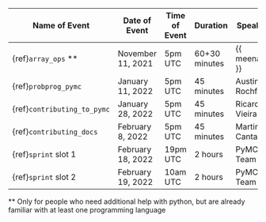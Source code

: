 | Name of Event                 | Date of Event        | Time of Event | Duration      | Speaker           |  Registration form  |
|-------------------------------|----------------------|---------------|---------------|-------------------|---------------------|
| {ref}`array_ops` **           | November 11, 2021    |  5pm UTC      | 60+30 minutes | {{ meenal }}      |          -          |
| {ref}`probprog_pymc`          | January 11, 2022     |  5pm UTC      | 45 minutes    | Austin Rochford   |          -          |
| {ref}`contributing_to_pymc`   | January 28, 2022     |  5pm UTC      | 45 minutes    | Ricardo Vieira    | coming soon         |
| {ref}`contributing_docs`      | February 8, 2022     |  5pm UTC      | 45 minutes    | Martina Cantaro   | coming soon         |
| {ref}`sprint` slot 1          | February 18, 2022    |  19pm UTC     | 2 hours       | PyMC Team         | [meetup event](https://www.meetup.com/data-umbrella/events/283178769/) |
| {ref}`sprint` slot 2          | February 19, 2022    |  10am UTC     | 2 hours       | PyMC Team         | [meetup event](https://www.meetup.com/data-umbrella/events/283178769/) |

 ** Only for people who need additional help with python, but are already familiar with at least one programming language
